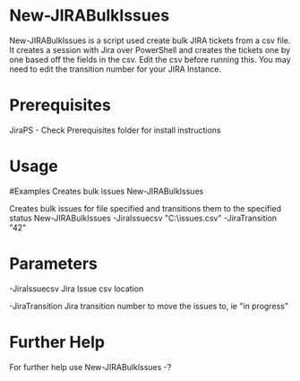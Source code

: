 # New-JIRABulkIssues

New-JIRABulkIssues is a script used create bulk JIRA tickets from a csv file. It creates a session with Jira over PowerShell and creates the tickets one by one based off the fields in the csv. Edit the csv before running this.
You may need to edit the transition number for your JIRA Instance.

# Prerequisites
JiraPS - Check Prerequisites folder for install instructions

# Usage
#Examples
Creates bulk issues
New-JIRABulkIssues

Creates bulk issues for file specified and transitions them to the specified status
New-JIRABulkIssues -JiraIssuecsv "C:\issues.csv" -JiraTransition "42"

# Parameters
-JiraIssuecsv <string>
Jira Issue csv location

-JiraTransition <string>
Jira transition number to move the issues to, ie "in progress"

# Further Help
For further help use New-JIRABulkIssues -?
